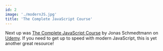 ```yaml
---
id: 2
image: './modernJS.jpg'
title: 'The Complete JavaScript Course'
---
```


Next up was [The Complete JavaScript Course](https://www.udemy.com/course/the-complete-javascript-course) by Jonas Schmedtmann on [Udemy](https://www.udemy.com). If you need to get up to speed with modern JavaScript, this is yet another great resource!
